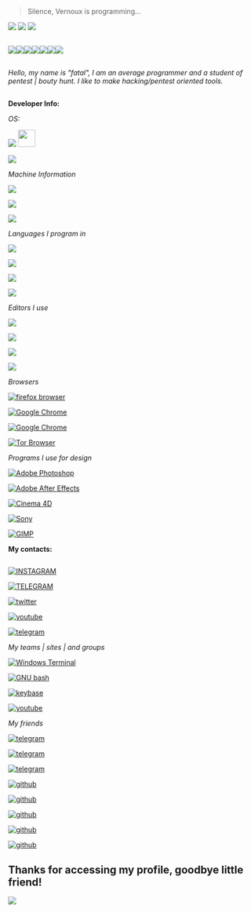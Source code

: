<img alt="" src="https://c.tenor.com/x0OZJJFjCRQAAAAC/monkey-pissed.gif">

> Silence, Vernoux is programming...

<img src="https://readme-typing-svg.herokuapp.com?color=%237759B5&center=true&vCenter=true&lines=Hello%2C+welcome+to+my+github!;Be+a+good+boy+and+give+stars+to+my+projects!;My+name+is+Vernoux">

<img src="https://capsule-render.vercel.app/api?type=wave&color=7759b5&height=300&section=header&text=Vernoux&fontSize=90&desc=I am a developer! (or trying to be)&animation=fadeIn&fontColor=ac7ed6&descSize=30"/>

<img id="fatalperfil" src="https://github-stats-alpha.vercel.app/api/?username=vernouxx&cc=000000&tc=7759b5&ic=9c6bff&bc=402773"/>

##

<img src="https://readme-components.vercel.app/api?component=logo&logo=Python&text=false&animation=spin&fill=black&textfill=bface6&"/><img src="https://readme-components.vercel.app/api?component=logo&logo=php&text=false&animation=spin&fill=black&textfill=bface6&"/><img src="https://readme-components.vercel.app/api?component=logo&logo=GNU bash&text=false&animation=spin&fill=black&textfill=bface6&"/><img src="https://readme-components.vercel.app/api?component=logo&logo=tor&text=false&animation=spin&fill=black&textfill=bface6&"/><img src="https://readme-components.vercel.app/api?component=logo&logo=debian&text=false&animation=spin&fill=black&textfill=bface6&"/><img src="https://readme-components.vercel.app/api?component=logo&logo=linux&text=false&animation=spin&fill=black&textfill=bface6&"/><img src="https://readme-components.vercel.app/api?component=logo&logo=javascript&text=false&animation=spin&fill=black&textfill=bface6&"/>

##

_Hello, my name is "fatal", I am an average programmer and a student of pentest | bouty hunt.
I like to make hacking/pentest oriented tools._

##

**Developer Info:**

_OS:_

<a href="#"><img src="https://img.shields.io/badge/Parrot_OS- 4.11-100000?style=for-the-badge&logo=Linux&logoColor=7759b5&labelColor=212121&color=7759b5"/></a>
<a href="#"><img width="35px" src="https://upload.wikimedia.org/wikipedia/commons/thumb/4/45/Parrot_Logo.png/632px-Parrot_Logo.png"></a>

<a href="#"><img src="https://img.shields.io/badge/Windows_10-For editing and playing-100000?style=for-the-badge&logo=Windows&logoColor=7759b5&labelColor=212121&color=7759b5"/></a>

_Machine Information_

<a href="#"><img src="https://img.shields.io/badge/Dell-OPTIPLEX_7090 [DDR4]-100000?style=for-the-badge&logo=Dell&logoColor=7759b5&labelColor=212121&color=7759b5"/></a>

<a href="#"><img src="https://img.shields.io/badge/RAM-6GB_2x8GB-100000?style=for-the-badge&logo=Dell&logoColor=7759b5&labelColor=212121&color=7759b5"/></a>

<a href="#"><img src="https://img.shields.io/badge/Process-Intel® Core™ i9-100000?style=for-the-badge&logo=Dell&logoColor=7759b5&labelColor=212121&color=7759b5"/></a>

_Languages I program in_

<a href="#"><img src="https://img.shields.io/badge/Python-Medium-100000?style=for-the-badge&logo=Python&logoColor=7759b5&labelColor=212121&color=7759b5"/></a>

<a href="#"><img src="https://img.shields.io/badge/Java_Script-Basic of the Basic-100000?style=for-the-badge&logo=JavaScript&logoColor=7759b5&labelColor=212121&color=7759b5"/></a>

<a href="#"><img src="https://img.shields.io/badge/SHELL/BASH_Script-MEDIUM-100000?style=for-the-badge&logo=GNU bash&logoColor=7759b5&labelColor=212121&color=7759b5"/></a>

<a href="#"><img src="https://img.shields.io/badge/php-For_web development only-100000?style=for-the-badge&logo=PHP&logoColor=7759b5&labelColor=212121&color=7759b5"/></a>

_Editors I use_

<a href="#"><img src="https://img.shields.io/badge/Editor-VIM-100000?style=for-the-badge&logo=VIM&logoColor=7759b5&labelColor=212121&color=7759b5"/></a>

<a href="#"><img src="https://img.shields.io/badge/Editor-Sublime_Text-100000?style=for-the-badge&logo=Sublime Text&logoColor=7759b5&labelColor=212121&color=7759b5"/></a>

<a href="#"><img src="https://img.shields.io/badge/Editor-Neovim-100000?style=for-the-badge&logo=Neovim&logoColor=7759b5&labelColor=212121&color=7759b5"/></a>

<a href="#"><img src="https://img.shields.io/badge/Editor-PyCharm-100000?style=for-the-badge&logo=PyCharm&logoColor=7759b5&labelColor=212121&color=7759b5"/></a>

_Browsers_

<a href="#"><img alt="firefox browser" src="https://img.shields.io/badge/Firefox_for parrot-[79.0]-100000?style=for-the-badge&logo=firefox browser&logoColor=7759b5&labelColor=212121&color=7759b5"/></a>

<a href="#"><img alt="Google Chrome" src="https://img.shields.io/badge/Chromium-90.0.4430.212 [Only for accessing sites that require flash player]-100000?style=for-the-badge&logo=Google Chrome&logoColor=7759b5&labelColor=212121&color=7759b5"/></a>

<a href="#"><img alt="Google Chrome" src="https://img.shields.io/badge/Google_Chrome-93.0.4577.63 [For testing my bots]-100000?style=for-the-badge&logo=Google Chrome&logoColor=7759b5&labelColor=212121&color=7759b5"/></a>

<a href="#"><img alt="Tor Browser" src="https://img.shields.io/badge/Tor_Browser-0.4.3.6 [Obviously to get into the onion network and camouflage myself.]-100000?style=for-the-badge&logo=Tor Browser&logoColor=7759b5&labelColor=212121&color=7759b5"/></a>

_Programs I use for design_

<a href="#"><img alt="Adobe Photoshop" src="https://img.shields.io/badge/ADOBE-PHOTOSHOP-100000?style=for-the-badge&logo=Adobe Photoshop&logoColor=7759b5&labelColor=212121&color=7759b5"/></a>

<a href="#"><img alt="Adobe After Effects" src="https://img.shields.io/badge/ADOBE-AFTER_EFFECTS-100000?style=for-the-badge&logo=Adobe After Effects&logoColor=7759b5&labelColor=212121&color=7759b5"/></a>

<a href="#"><img alt="Cinema 4D" src="https://img.shields.io/badge/CINEMA-4D-100000?style=for-the-badge&logo=Cinema 4D&logoColor=7759b5&labelColor=212121&color=7759b5"/></a>

<a href="#"><img alt="Sony" src="https://img.shields.io/badge/SONY-VEGAS_PRO-100000?style=for-the-badge&logo=Sony&logoColor=7759b5&labelColor=212121&color=7759b5"/></a>

<a href="#"><img alt="GIMP" src="https://img.shields.io/badge/GIMP-100000?style=for-the-badge&logo=GIMP&logoColor=7759b5&labelColor=212121&color=7759b5"/></a>

**My contacts:**

<a href="malito:Vernoux@dnmx.org" target="_blank"><img alt="" src="https://img.shields.io/badge/DNMX-EMAIL-100000?style=for-the-badge&logo=&logoColor=7759b5&labelColor=212121&color=7759b5"/></a>

<a href="https://www.instagram.com/fatalledits/" target="_blank"><img alt="INSTAGRAM" src="https://img.shields.io/badge/Vernoux-INSTAGRAM-100000?style=for-the-badge&logo=INSTAGRAM&logoColor=7759b5&labelColor=212121&color=7759b5"/></a>

<a href="https://t.me/Vernoux" target="_blank"><img alt="TELEGRAM" src="https://img.shields.io/badge/Vernoux-TELEGRAM-100000?style=for-the-badge&logo=TELEGRAM&logoColor=7759b5&labelColor=212121&color=7759b5"/></a>

<a href="https://twitter.com/f4t4lsec" target="_blank"><img alt="twitter" src="https://img.shields.io/badge/Vernoux-TWITTER-100000?style=for-the-badge&logo=twitter&logoColor=7759b5&labelColor=212121&color=7759b5"/></a>

<a href="https://www.youtube.com/channel/UCVroJZsK3Qrvtvnk7NCKn-A" target="_blank"><img alt="youtube" src="https://img.shields.io/badge/Vernoux-YOUTUBE-100000?style=for-the-badge&logo=youtube&logoColor=7759b5&labelColor=212121&color=7759b5"/></a>

<a href="https://t.me/+0GyvzDcKtwY2ODc5" target="_blank"><img alt="telegram" src="https://img.shields.io/badge/archon-group-100000?style=for-the-badge&logo=telegram&logoColor=7759b5&labelColor=212121&color=7759b5"/></a>

_My teams | sites | and groups_

<a href="https://archon.teamroot.com.br" target="_blank"><img alt="Windows Terminal" src="https://img.shields.io/badge/ARCHON-SITE-100000?style=for-the-badge&logo=Windows Terminal&logoColor=7759b5&labelColor=212121&color=7759b5"/></a>

<a href="https://teamroot.com.br/" target="_blank"><img alt="GNU bash" src="https://img.shields.io/badge/TEAM_ROOT-SITE-100000?style=for-the-badge&logo=GNU bash&logoColor=7759b5&labelColor=212121&color=7759b5"/></a>

<a href="https://Vernoux.keybase.pub/" target="_blank"><img alt="keybase" src="https://img.shields.io/badge/Vernoux-KEYBASE-100000?style=for-the-badge&logo=keybase&logoColor=7759b5&labelColor=212121&color=7759b5"/></a>

<a href='https://www.youtube.com/channel/UCm1zkDjD_rqTn3GxS0gzzUg' target="_blank"><img alt='youtube' src='https://img.shields.io/badge/archon-youtube-100000?style=for-the-badge&logo=youtube&logoColor=7759b5&labelColor=212121&color=7759b5'/></a>

_My friends_

<a href="https://t.me/OmgGass" target="_blank"><img alt="telegram" src="https://img.shields.io/badge/gass-telegram-100000?style=for-the-badge&logo=telegram&logoColor=7759b5&labelColor=212121&color=7759b5"/></a>

<a href="https://t.me/azz4_defalt" target="_blank"><img alt="telegram" src="https://img.shields.io/badge/Defalt-telegram-100000?style=for-the-badge&logo=telegram&logoColor=7759b5&labelColor=212121&color=7759b5"/></a>

<a href="https://t.me/Helior11" target="_blank"><img alt="telegram" src="https://img.shields.io/badge/helior-telegram-100000?style=for-the-badge&logo=telegram&logoColor=7759b5&labelColor=212121&color=7759b5"/></a>

<a href="https://github.com/pedrostyxx" target="_blank"><img alt="github" src="https://img.shields.io/badge/pedrostyxx-github-100000?style=for-the-badge&logo=github&logoColor=7759b5&labelColor=212121&color=7759b5"/></a>

<a href="https://github.com/JakePeraltah" target="_blank"><img alt="github" src="https://img.shields.io/badge/JAKE-github-100000?style=for-the-badge&logo=github&logoColor=7759b5&labelColor=212121&color=7759b5"/></a>

<a href="https://github.com/azz4defalt" target="_blank"><img alt="github" src="https://img.shields.io/badge/defalt-github-100000?style=for-the-badge&logo=github&logoColor=7759b5&labelColor=212121&color=7759b5"/></a>

<a href="https://github.com/Team-root" target="_blank"><img alt="github" src="https://img.shields.io/badge/team_root-github-100000?style=for-the-badge&logo=github&logoColor=7759b5&labelColor=212121&color=7759b5"/></a>

<a href="https://github.com/heIior" target="_blank"><img alt="github" src="https://img.shields.io/badge/helior-github-100000?style=for-the-badge&logo=github&logoColor=7759b5&labelColor=212121&color=7759b5"/></a>

##

## Thanks for accessing my profile, goodbye little friend!

<img src="https://c.tenor.com/mxmuYq0f6YcAAAAC/bye-bye-senpai-anime-smile.gif">

